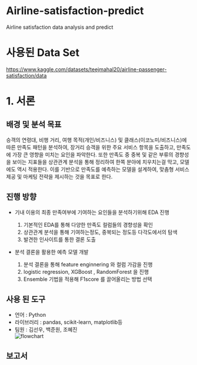 # Airline-satisfaction-predict
Airline satisfaction data analysis and predict
# 사용된 Data Set
https://www.kaggle.com/datasets/teejmahal20/airline-passenger-satisfaction/data

# 1. 서론
## 배경 및 분석 목표
승객의 연령대, 비행 거리, 여행 목적(개인/비즈니스) 및 클래스(이코노미/비즈니스)에 따른 만족도 패턴을 분석하여, 장거리 승객을 위한 주요 서비스 항목을 도출하고,  만족도에 가장 큰 영향을 미치는 요인을 파악한다. 
또한 만족도 중 중복 및 같은 부류의 경향성을 보이는 지표들을 상관관계 분석을 통해 정리하여 한쪽 분야에 치우치는걸 막고, 모델에도 역시 적용한다.
이를 기반으로 만족도를 예측하는 모델을 설계하여,  맞춤형 서비스 제공 및 마케팅 전략을 제시하는 것을 목표로 한다.

## 진행 방향
- 기내 이용의 최종 만족여부에 기여하는 요인들을 분석하기위해 EDA 진행
  1. 기본적인 EDA를 통해 다양한 만족도 컬럼들의 경향성을 확인
  2. 상관관계 분석을 통해 기여하는정도, 중복되는 정도등 다각도에서의 탐색
  3. 발견한 인사이트를 통한 결론 도출

- 분석 결론을 활용한 예측 모델 개발
  1. 분석 결론을 통해  feature enginnering 와 컬럼 가감을 진행
  2. logistic regression, XGBoost , RandomForest 을 진행
  3. Ensemble 기법을 적용해 F1score 를 끌어올리는 방법 선택

## 사용 된 도구
- 언어 : Python
- 라이브러리 : pandas, scikit-learn, matplotlib등
- 팀원 : 김선우, 백준원, 조혜진  
  ![flowchart](https://github.com/sunwoo209/Airline-satisfaction-predict/blob/main/Preview.png?raw=true)
## 보고서

